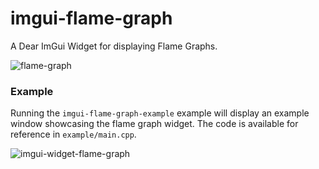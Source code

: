 # imgui-flame-graph
A Dear ImGui Widget for displaying Flame Graphs.

![flame-graph](https://user-images.githubusercontent.com/1013356/67159752-54a87880-f349-11e9-9df5-628594b3a745.gif)


### Example

Running the `imgui-flame-graph-example` example will display an example window showcasing the flame graph widget. The code is available for reference in `example/main.cpp`.

![imgui-widget-flame-graph](https://user-images.githubusercontent.com/1013356/67151773-d907e680-f2ca-11e9-87dc-c1842cb0f796.png)
